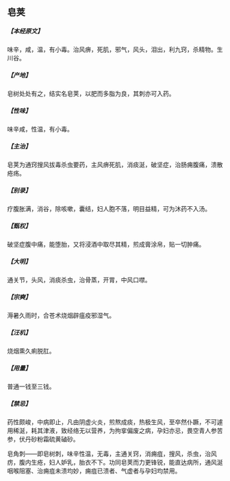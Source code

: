 ## 皂荚

##### 【本经原文】
味辛，咸，温，有小毒。治风痹，死肌，邪气，风头，泪出，利九窍，杀精物。生川谷。
##### 【产地】
皂树处处有之，结实名皂荚，以肥而多脂为良，其刺亦可入药。
##### 【性味】
味辛咸，性温，有小毒。
##### 【主治】
皂荚为通窍搜风拔毒杀虫要药，主风痹死肌，消痰涎，破坚症，治肠痈腹痛，溃散疮疡。
##### 【别录】
疗腹胀满，消谷，除咳嗽，囊结，妇人胞不落，明目益精，可为沐药不入汤。
##### 【甄权】
破坚症腹中痛，能堕胎，又将浸酒中取尽其精，煎成膏涂帛，贴一切肿痛。
##### 【大明】
通关节，头风，消痰杀虫，治骨蒸，开胃，中风口噤。
##### 【宗奭】
溽暑久雨时，合苍术烧烟辟瘟疫邪湿气。
##### 【汪机】
烧烟熏久痢脱肛。
##### 【用量】
普通一钱至三钱。
##### 【禁忌】
药性颇峻，中病即止，凡由阴虚火炎，煎熬成痰，热极生风，至卒然仆蹶，不可遽用稀涎，耗其津液，致经络无以营养，为拘挛偏废之病，孕妇亦忌，畏空青人参苦参，伏丹砂粉霜硫黄磠砂。

皂角刺——即皂树刺，味辛性温，无毒，主通关窍，消痈疽，搜风，杀虫，治风疠，腹内生疮，妇人妒乳，胎衣不下。功同皂荚而力更锋锐，能直达病所，通风涎咽喉阻塞、治痈疽未溃均妙，痈疽已溃者、气虚者与孕妇均禁用。